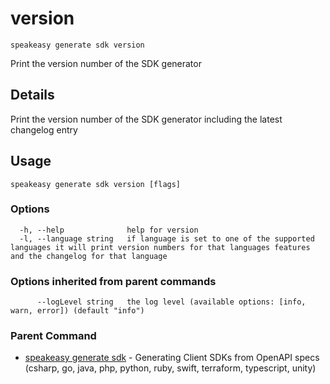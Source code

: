 # version  
`speakeasy generate sdk version`  


Print the version number of the SDK generator  

## Details

Print the version number of the SDK generator including the latest changelog entry

## Usage

```
speakeasy generate sdk version [flags]
```

### Options

```
  -h, --help              help for version
  -l, --language string   if language is set to one of the supported languages it will print version numbers for that languages features and the changelog for that language
```

### Options inherited from parent commands

```
      --logLevel string   the log level (available options: [info, warn, error]) (default "info")
```

### Parent Command

* [speakeasy generate sdk](README.md)	 - Generating Client SDKs from OpenAPI specs (csharp, go, java, php, python, ruby, swift, terraform, typescript, unity)

